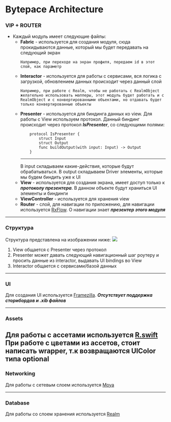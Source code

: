 # Bytepace Architecture

### VIP + ROUTER

- Каждый модуль имеет следующие файлы:
    - **Fabric** - используется для создания модуля, сюда прокидываются данные, который мы будет передавать на следующий экран
        ```
        Например, при переходе на экран профиля, передаем id в этот слой, как параметр
        ```
    - **Interactor** - используется для работы с сервисами, вся логика с загрузкой, обновлением данных происходит через данный слой
        ```
        Например, при работе с Realm, чтобы не работать с RealmObject желательно использовать мапперы, этот модуль будет работать и с RealmObject и с конвертированными объектами, но отдавать будет только конвертированные объекты
        ```
    - **Presenter** - используется для биндинга данных ко view. Для работы с View используем протокол. Данный биндинг происходит через протокол ***IsPresenter***, со следующими полями:
        ```
            protocol IsPresenter {
                struct Input
                struct Output
                func buildOutput(with input: Input) -> Output
            }
        ```
        ***
        В input складываем какие-действия, которые будут обрабатываться. В output складываем Driver элементы, которые мы будем биндить уже к UI
    - **View** - используется для создания экрана, имеет доступ только к ***протоколу презентера***. В данном объекте будут храниться UI элементы и биндинги
    - **ViewController** - используется для хранения view
    - **Router** - слой, для навигации по приложению, для навигации используется [RxFlow](https://github.com/RxSwiftCommunity/RxFlow). О навигации знает ***презентер этого модуля***
---
### Структура
Структура представлена на изображении ниже:
![](https://miro.medium.com/max/2862/1*-Mfew6qvLQ-t-DSOkY23Aw.png)
1. View общается с Presenter через протокол
2. Presenter может давать следующий навигационный шаг роутеру и просить данные из interactor, выдавать UI bindings во View
3. Interactor общается с сервисами/базой данных

--- 
### UI

Для создания UI используется [Framezilla](https://github.com/Otbivnoe/Framezilla). 
***Отсутствует поддержка сторибордов и .xib файлов***

---
### Assets

Для работы с ассетами используется [R.swift](https://github.com/mac-cain13/R.swift)
При работе с цветами из ассетов, стоит написать wrapper, т.к возвращаются UIColor типа optional
---
### Networking

Для работы с сетевым слоем используется [Moya](https://github.com/Moya/Moya)

---
### Database

Для работы со слоем хранения используется [Realm](https://realm.io/docs/swift/latest)